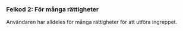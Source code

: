 ### Felkod 2: För många rättigheter
Användaren har alldeles för många rättigheter för att utföra ingreppet.
